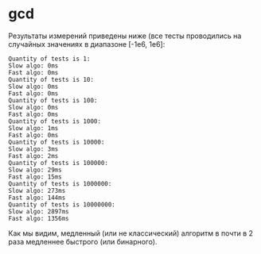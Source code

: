 # gcd
Результаты измерений приведены ниже (все тесты проводились на случайных значениях в диапазоне [-1e6, 1e6]:
```
Quantity of tests is 1:
Slow algo: 0ms
Fast algo: 0ms
Quantity of tests is 10:
Slow algo: 0ms
Fast algo: 0ms
Quantity of tests is 100:
Slow algo: 0ms
Fast algo: 0ms
Quantity of tests is 1000:
Slow algo: 1ms
Fast algo: 0ms
Quantity of tests is 10000:
Slow algo: 3ms
Fast algo: 2ms
Quantity of tests is 100000:
Slow algo: 29ms
Fast algo: 15ms
Quantity of tests is 1000000:
Slow algo: 273ms
Fast algo: 144ms
Quantity of tests is 10000000:
Slow algo: 2897ms
Fast algo: 1356ms
```
Как мы видим, медленный (или не классический) алгоритм в почти в 2 раза медленнее быстрого (или бинарного).
